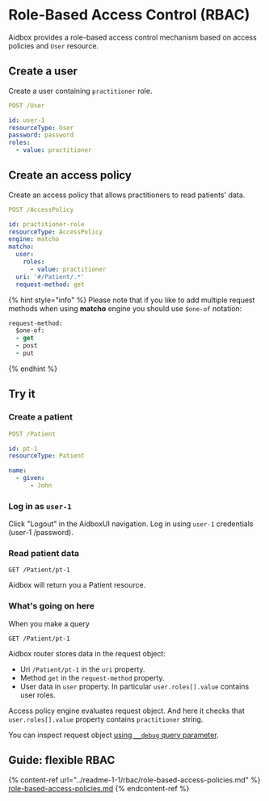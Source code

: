 # Role-Based Access Control (RBAC)

Aidbox provides a role-based access control mechanism based on access policies and `User` resource.

## Create a user

Create a user containing `practitioner` role.

```yaml
POST /User

id: user-1
resourceType: User
password: password
roles: 
  - value: practitioner
```

## Create an access policy

Create an access policy that allows practitioners to read patients' data.

```yaml
POST /AccessPolicy

id: practitioner-role
resourceType: AccessPolicy
engine: matcho
matcho:
  user:
    roles:
      - value: practitioner
  uri: '#/Patient/.*'
  request-method: get
```

{% hint style="info" %}
Please note that if you like to add multiple request methods when using **matcho** engine you should use `$one-of` notation:

```clojure
request-method:
  $one-of:
  - get
  - post
  - put
```
{% endhint %}

## Try it

### Create a patient

```yaml
POST /Patient

id: pt-1
resourceType: Patient

name:
  - given:
      - John
```

### Log in as `user-1`

Click "Logout" in the AidboxUI navigation. Log in using `user-1` credentials (user-1 /password).

### Read patient data

```http
GET /Patient/pt-1
```

Aidbox will return you a Patient resource.

### What's going on here

When you make a query

```
GET /Patient/pt-1
```

Aidbox router stores data in the request object:

* Uri `/Patient/pt-1` in the `uri` property.
* Method `get` in the `request-method` property.
* User data in `user` property. In particular `user.roles[].value` contains user roles.

Access policy engine evaluates request object. And here it checks that `user.roles[].value` property contains `practitioner` string.

You can inspect request object [using `__debug` query parameter](../readme-1-1/debug.md#__debug-query-string-parameter).

## Guide: flexible RBAC

{% content-ref url="../readme-1-1/rbac/role-based-access-policies.md" %}
[role-based-access-policies.md](../readme-1-1/rbac/role-based-access-policies.md)
{% endcontent-ref %}
